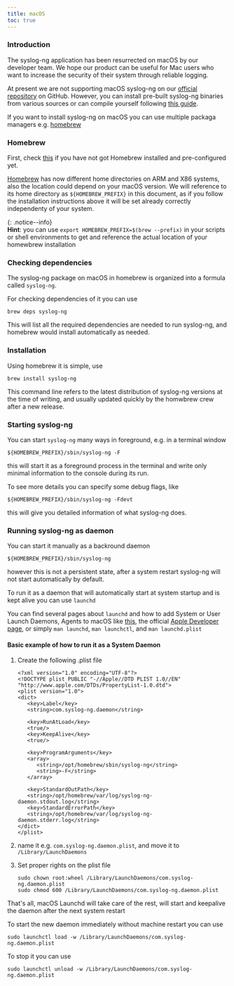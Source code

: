 ```yaml
---
title: macOS
toc: true
---
```


### Introduction

The syslog-ng application has been resurrected on macOS by our developer team. We hope our product can be useful for Mac users who want to increase the security of their system through reliable logging.

At present we are not supporting macOS syslog-ng on our [official repository](http://www.github.com/balabit/syslog-ng) on GitHub. However, you can install pre-built syslog-ng binaries from various sources or can compile yourself following [this guide](https://github.com/syslog-ng/doc/blob/develop/chapters/chapter\_4/section\_2/README.md).

If you want to install syslog-ng on macOS you can use multiple packaga managers e.g. [homebrew](http://brew.sh)

### Homebrew

First, check [this](https://github.com/syslog-ng/doc/blob/develop/chapters/chapter\_4/section\_2/README.md) if you have not got Homebrew installed and pre-configured yet.

[Homebrew](http://brew.sh) has now different home directories on ARM and X86 systems, also the location could depend on your macOS version. We will reference to its home directory as `${HOMEBREW_PREFIX}` in this document, as if you follow the installation instructions above it will be set already correctly independenty of your system.

{: .notice--info}\
**Hint**: you can use `export HOMEBREW_PREFIX=$(brew --prefix)` in your scripts or shell environments to get and reference the actual location of your homewbrew installation

### Checking dependencies

The syslog-ng package on macOS in homebrew is organized into a formula called `syslog-ng`.

For checking dependencies of it you can use

```shell
brew deps syslog-ng
```

This will list all the required dependencies are needed to run syslog-ng, and homebrew would install automatically as needed.

### Installation

Using homebrew it is simple, use

```shell
brew install syslog-ng
```

This command line refers to the latest distribution of syslog-ng versions at the time of writing, and usually updated quickly by the homwbrew crew after a new release.

### Starting syslog-ng

You can start `syslog-ng` many ways in foreground, e.g. in a terminal window

```shell
${HOMEBREW_PREFIX}/sbin/syslog-ng -F
```

this will start it as a foreground process in the terminal and write only minimal information to the console during its run.

To see more details you can specify some debug flags, like

```shell
${HOMEBREW_PREFIX}/sbin/syslog-ng -Fdevt
```

this will give you detailed information of what syslog-ng does.

### Running syslog-ng as daemon

You can start it manually as a backround daemon

```shell
${HOMEBREW_PREFIX}/sbin/syslog-ng
```

however this is not a persistent state, after a system restart syslog-ng will not start automatically by default.

To run it as a daemon that will automatically start at system startup and is kept alive you can use `launchd`

You can find several pages about `launchd` and how to add System or User Launch Daemons, Agents to macOS like [this](https://wiki.freepascal.org/macOS\_daemons\_and\_agents), the official [Apple Developer page](https://developer.apple.com/library/archive/documentation/MacOSX/Conceptual/BPSystemStartup/Chapters/CreatingLaunchdJobs.html), or simply `man launchd`, `man launchctl`, and `man launchd.plist`

#### Basic example of how to run it as a System Daemon

1.  Create the following .plist file

    ```plist
    <?xml version="1.0" encoding="UTF-8"?>
    <!DOCTYPE plist PUBLIC "-//Apple//DTD PLIST 1.0//EN" "http://www.apple.com/DTDs/PropertyList-1.0.dtd">
    <plist version="1.0">
    <dict>
       <key>Label</key>
       <string>com.syslog-ng.daemon</string>
       
       <key>RunAtLoad</key>
       <true/>
       <key>KeepAlive</key>
       <true/>
       
       <key>ProgramArguments</key>
       <array>
          <string>/opt/homebrew/sbin/syslog-ng</string>
          <string>-F</string>
       </array>

       <key>StandardOutPath</key>
       <string>/opt/homebrew/var/log/syslog-ng-daemon.stdout.log</string>
       <key>StandardErrorPath</key>
       <string>/opt/homebrew/var/log/syslog-ng-daemon.stderr.log</string>
    </dict>
    </plist>
    ```
2. name it e.g. `com.syslog-ng.daemon.plist`, and move it to `/Library/LaunchDaemons`
3.  Set proper rights on the plist file

    ```shell
    sudo chown root:wheel /Library/LaunchDaemons/com.syslog-ng.daemon.plist
    sudo chmod 600 /Library/LaunchDaemons/com.syslog-ng.daemon.plist
    ```

That's all, macOS Launchd will take care of the rest, will start and keepalive the daemon after the next system restart

To start the new daemon immediately without machine restart you can use

```shell
sudo launchctl load -w /Library/LaunchDaemons/com.syslog-ng.daemon.plist
```

To stop it you can use

```shell
sudo launchctl unload -w /Library/LaunchDaemons/com.syslog-ng.daemon.plist
```
